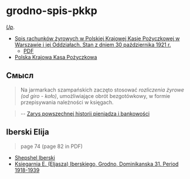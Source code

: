 # grodno-spis-pkkp

[_Up_](https://github.com/irnc/grodno-interbellum).

* [Spis rachunków żyrowych w Polskiej Krajowej Kasie Pożyczkowej w Warszawie i jej Oddziałach. Stan z dniem 30 października 1921 r.][data-1921]
  * [PDF][data-1921-pdf]
* [Polska Krajowa Kasa Pożyczkowa](https://pl.wikipedia.org/wiki/Polska_Krajowa_Kasa_Po%C5%BCyczkowa)

[data-1921]: http://bc.wbp.lodz.pl/dlibra/docmetadata?id=48923
[data-1921-pdf]: http://bc.wbp.lodz.pl/Content/48923/Spis_rachunkow_zyrowych_w_Polskiej_Krajowej_Kasie_Pozyczkowej_syg52_336PRa.pdf

## Смысл

>  Na jarmarkach szampańskich zaczęto stosować _rozliczenia żyrowe (od giro - koło)_, umożliwiające obrót bezgotówkowy, w formie przepisywania należności w księgach.

> -- [Zarys powszechnej historii pieniądza i bankowości][zarys]

[zarys]: http://otworzksiazke.pl/images/ksiazki/zarys_powszechnej_historii_pieniadza/zarys_powszechnej_historii_pieniadza.pdf

## Iberski Elija

> page 74 (page 82 in PDF)

* [Shepshel Iberski](http://www.geni.com/people/Shepshel-Iberski/6000000009979960878)
* [Ksiegarnia E. (Eljasza) Iberskiego, Grodno, Dominikanska 31. Period 1918-1939](http://www.mygrodnopostcards.com/photos-29/page30.html)
